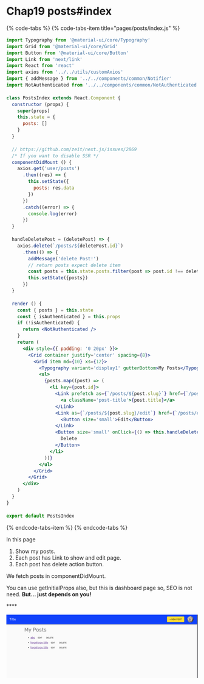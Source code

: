 # Chap19 posts\#index

{% code-tabs %}
{% code-tabs-item title="pages/posts/index.js" %}
```jsx
import Typography from '@material-ui/core/Typography'
import Grid from '@material-ui/core/Grid'
import Button from '@material-ui/core/Button'
import Link from 'next/link'
import React from 'react'
import axios from '../../utils/customAxios'
import { addMessage } from '../../components/common/Notifier'
import NotAuthenticated from '../../components/common/NotAuthenticated'

class PostsIndex extends React.Component {
  constructor (props) {
    super(props)
    this.state = {
      posts: []
    }
  }

  // https://github.com/zeit/next.js/issues/2869
  /* If you want to disable SSR */
  componentDidMount () {
    axios.get('user/posts')
      .then((res) => {
        this.setState({
          posts: res.data
        })
      })
      .catch((error) => {
        console.log(error)
      })
  }

  handleDeletePost = (deletePost) => {
    axios.delete(`/posts/${deletePost.id}`)
      .then(() => {
        addMessage('delete Post!')
        // return posts expect delete item
        const posts = this.state.posts.filter(post => post.id !== deletePost.id)
        this.setState({posts})
      })
  }

  render () {
    const { posts } = this.state
    const { isAuthenticated } = this.props
    if (!isAuthenticated) {
      return <NotAuthenticated />
    }
    return (
      <div style={{ padding: '0 20px' }}>
        <Grid container justify='center' spacing={8}>
          <Grid item md={10} xs={12}>
            <Typography variant='display1' gutterBottom>My Posts</Typography>
            <ul>
              {posts.map((post) => (
                <li key={post.id}>
                  <Link prefetch as={`/posts/${post.slug}`} href={`/posts/show?id=${post.id}`}>
                    <a className='post-title'>{post.title}</a>
                  </Link>
                  <Link as={`/posts/${post.slug}/edit`} href={`/posts/edit?id=${post.id}`}>
                    <Button size='small'>Edit</Button>
                  </Link>
                  <Button size='small' onClick={() => this.handleDeletePost(post)}>
                    Delete
                  </Button>
                </li>
              ))}
            </ul>
          </Grid>
        </Grid>
      </div>
    )
  }
}

export default PostsIndex
```
{% endcode-tabs-item %}
{% endcode-tabs %}



In this page

1. Show my posts.
2. Each post has Link to show and edit page.
3. Each post has delete action button.



We fetch posts in componentDidMount.

You can use getInitialProps also, but this is dashboard page so, SEO is not need. **But...  just depends on you!**

\*\*\*\*

![](.gitbook/assets/sukurnshotto-2018-08-27-224207.png)







